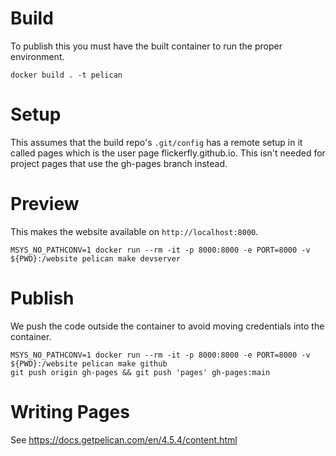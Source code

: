# Build
To publish this you must have the built container to run the proper environment.

`docker build . -t pelican`

# Setup
This assumes that the build repo's `.git/config` has a remote setup in it called pages which is the user page flickerfly.github.io. This isn't needed for project pages that use the gh-pages branch instead.

# Preview
This makes the website available on `http://localhost:8000`.

`MSYS_NO_PATHCONV=1 docker run --rm -it -p 8000:8000 -e PORT=8000 -v ${PWD}:/website pelican make devserver`

# Publish
We push the code outside the container to avoid moving credentials into the container.

```
MSYS_NO_PATHCONV=1 docker run --rm -it -p 8000:8000 -e PORT=8000 -v ${PWD}:/website pelican make github
git push origin gh-pages && git push 'pages' gh-pages:main
```

# Writing Pages

See https://docs.getpelican.com/en/4.5.4/content.html